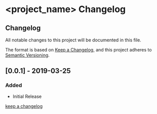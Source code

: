 # <project_name> Changelog

## Changelog

All notable changes to this project will be documented in this file.

The format is based on [Keep a Changelog](https://keepachangelog.com/en/1.0.0/),
and this project adheres to [Semantic Versioning](https://semver.org/spec/v2.0.0.html).

## [0.0.1] - 2019-03-25

### Added

- Initial Release

[keep a changelog](https://keepachangelog.com/en/1.0.0/)
